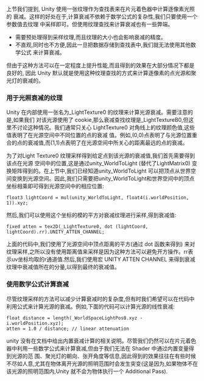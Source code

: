 上节我们提到, Unity 使用一张纹理作为查找表来在片元着色器中计算逐像素光照的 衰减。这样的好处在于,计算衰减不依赖于数学公式的复杂性,我们只要使用一个参数值去纹理 中采样即可。但使用纹理查找来计算衰减也有一些弊端。

* 需要预处理得到采样纹理,而且纹理的大小也会影响衰减的精度。
* 不直观,同时也不方便,因此一旦把数据存储到查找表中,我们就无法使用其他数学公式 来计算衰减。

但由于这种方法可以在一定程度上提升性能,而且得到的效果在大部分情况下都是良好的, 因此 Unity 默认就是使用这种纹理查找的方式来计算逐像素的点光源和聚光灯的衰减的。

###  用于光照衰减的纹理

Unity 在内部使用一张名为_LightTexture0 的纹理来计算光源衰减。需要注意的是,如果我们 对该光源使用了 cookie,那么衰减查找纹理是_LightTextureB0,但这里不讨论这种情况。我们通常只关心 LightTexture0 对角线上的纹理颜色值,这些值表明了在光源空间中不同位置的点的衰减 值。例如,(0,0)点表明了与光源位置重合的点的衰减值,而(1,1)点表明了在光源空间中所关心的距离最远的点的衰减。

为了对Light Texture0 纹理采样得到给定点到该光源的衰减值,我们首先需要得到该点在光源 空间中的位置,这是通过unity_WorldToLight (替代了LightMatrix0) 变换矩阵得到的。在上节中,我们已经知道unity_WorldToLight 可以把顶点从世界空间变换到光源空间。因此,我们只需要把unity_WorldToLight和世界空间中的顶点 坐标相乘即可得到光源空间中的相应位置:

```
float3 lightCoord = mul(unity_WorldToLight, float4(i.worldPosition, 1)).xyz;
```

然后,我们可以使用这个坐标的模的平方对衰减纹理进行采样,得到衰减值:

```
fixed atten = tex2D(_LightTexture0, dot (lightCoord, lightCoord).rr).UNITY_ATTEN_CHANNEL;
```

上面的代码中,我们使用了光源空间中顶点距离的平方(通过 dot 函数来得到) 来对纹理采样,之所以没有使用距离值来采样是因为这种方法可以避免开方操作。rr表示uv坐标均取的r通道值.然后,我们使用宏 UNITY ATTEN CHANNEL 来得到衰减纹理中衰减值所在的分量,以得到最终的衰减值。

### 使用数学公式计算衰减

尽管纹理采样的方法可以减少计算衰减时的复杂度,但有时我们希望可以在代码中利用公式来计算光源的衰减。例如,下面的代码可以计算光源的线性衰减:

```
float distance = length(_WorldSpaceLightPos0.xyz - i.worldPosition.xyz);
atten = 1.0 / distance; // linear attenuation
```

unity 没有在文档中给出内置衰减计算的相关说明。尽管我们仍然可以在片元着色器中利用一些数学公式来计算衰减,但由于我们无法在 Shader 中通过内置变量得到光源的范 围、聚光灯的朝向、张开角度等信息,因此得到的效果往往在有些时候不尽如人意,尤其在物体离开光源的照明范围时会发生突变(这是因为,如果物体不在该光源的照明范围内,Unity 就不会为物体执行一个 Additional Pass).